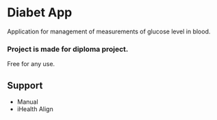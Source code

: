 Diabet App
=====================

Application for management of measurements of glucose level in blood. 

### Project is made for diploma project.

Free for any use.

## Support

- Manual
- iHealth Align